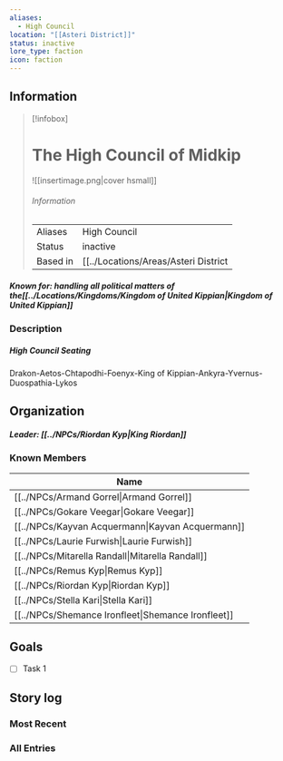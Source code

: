 ```yaml
---
aliases:
  - High Council
location: "[[Asteri District]]"
status: inactive
lore_type: faction
icon: faction
---
```

## Information
> [!infobox]
> # The High Council of Midkip
> ![[insertimage.png|cover hsmall]]
> ###### Information
> |   |  |
> | ---- | ---- |
> | Aliases | High Council|
> | Status| inactive|
> | Based in|  [[../Locations/Areas/Asteri District|Asteri District]]|
##### Known for: handling all political matters of the[[../Locations/Kingdoms/Kingdom of United Kippian|Kingdom of United Kippian]]
### Description
##### High Council Seating
Drakon-Aetos-Chtapodhi-Foenyx-King of Kippian-Ankyra-Yvernus-Duospathia-Lykos

## Organization
##### Leader: [[../NPCs/Riordan Kyp|King Riordan]]
### Known Members
| Name                                               |
| -------------------------------------------------- |
| [[../NPCs/Armand Gorrel\|Armand Gorrel]]           |
| [[../NPCs/Gokare Veegar\|Gokare Veegar]]           |
| [[../NPCs/Kayvan Acquermann\|Kayvan Acquermann]]   |
| [[../NPCs/Laurie Furwish\|Laurie Furwish]]         |
| [[../NPCs/Mitarella Randall\|Mitarella Randall]]   |
| [[../NPCs/Remus Kyp\|Remus Kyp]]                   |
| [[../NPCs/Riordan Kyp\|Riordan Kyp]]               |
| [[../NPCs/Stella Kari\|Stella Kari]]               |
| [[../NPCs/Shemance Ironfleet\|Shemance Ironfleet]] |

## Goals
- [ ] Task 1
## Story log
### Most Recent

### All Entries
